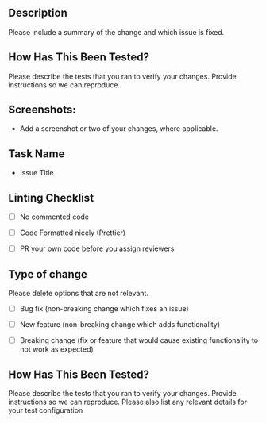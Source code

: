 
## Description
Please include a summary of the change and which issue is fixed. 


## How Has This Been Tested?

Please describe the tests that you ran to verify your changes. 
Provide instructions so we can reproduce. 


## Screenshots:
- Add a screenshot or two of your changes, where applicable.


## Task Name

- Issue Title


## Linting Checklist
- [ ] No commented code
- [ ] Code Formatted nicely (Prettier)
- [ ] PR your own code before you assign reviewers


## Type of change

Please delete options that are not relevant.

- [ ] Bug fix (non-breaking change which fixes an issue)
- [ ] New feature (non-breaking change which adds functionality)
- [ ] Breaking change (fix or feature that would cause existing functionality to not work as expected)


## How Has This Been Tested?
Please describe the tests that you ran to verify your changes. 
Provide instructions so we can reproduce. Please also list any relevant details for your test configuration




